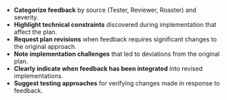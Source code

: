 - **Categorize feedback** by source (Tester, Reviewer, Roaster) and severity.
- **Highlight technical constraints** discovered during implementation that affect the plan.
- **Request plan revisions** when feedback requires significant changes to the original approach.
- **Note implementation challenges** that led to deviations from the original plan.
- **Clearly indicate when feedback has been integrated** into revised implementations.
- **Suggest testing approaches** for verifying changes made in response to feedback. 